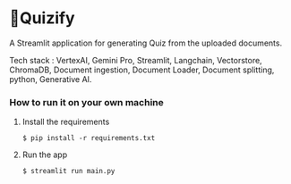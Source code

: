 # 🎈Quizify

A Streamlit application for generating Quiz from the uploaded documents.

Tech stack : VertexAI, Gemini Pro, Streamlit, Langchain, Vectorstore, ChromaDB, Document ingestion, Document Loader, Document splitting, python, Generative AI.

### How to run it on your own machine

1. Install the requirements

   ```
   $ pip install -r requirements.txt
   ```

2. Run the app

   ```
   $ streamlit run main.py
   ```
